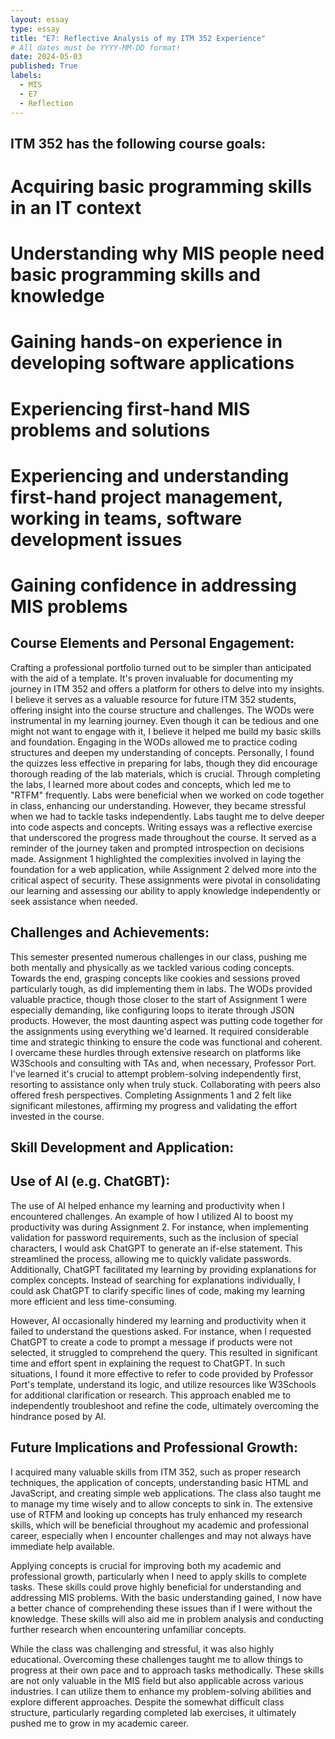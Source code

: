 ```yaml
---
layout: essay
type: essay
title: "E7: Reflective Analysis of my ITM 352 Experience"
# All dates must be YYYY-MM-DD format!
date: 2024-05-03
published: True
labels:
  - MIS
  - E7
  - Reflection
---
```


## ITM 352 has the following course goals:
# Acquiring basic programming skills in an IT context

# Understanding why MIS people need basic programming skills and knowledge

# Gaining hands-on experience in developing software applications

# Experiencing first-hand MIS problems and solutions

# Experiencing and understanding first-hand project management, working in teams, software development issues

# Gaining confidence in addressing MIS problems

## Course Elements and Personal Engagement:
Crafting a professional portfolio turned out to be simpler than anticipated with the aid of a template. It's proven invaluable for documenting my journey in ITM 352 and offers a platform for others to delve into my insights. I believe it serves as a valuable resource for future ITM 352 students, offering insight into the course structure and challenges. The WODs were instrumental in my learning journey. Even though it can be tedious and one might not want to engage with it, I believe it helped me build my basic skills and foundation. Engaging in the WODs allowed me to practice coding structures and deepen my understanding of concepts. Personally, I found the quizzes less effective in preparing for labs, though they did encourage thorough reading of the lab materials, which is crucial. Through completing the labs, I learned more about codes and concepts, which led me to "RTFM" frequently. Labs were beneficial when we worked on code together in class, enhancing our understanding. However, they became stressful when we had to tackle tasks independently. Labs taught me to delve deeper into code aspects and concepts. Writing essays was a reflective exercise that underscored the progress made throughout the course. It served as a reminder of the journey taken and prompted introspection on decisions made. Assignment 1 highlighted the complexities involved in laying the foundation for a web application, while Assignment 2 delved more into the critical aspect of security. These assignments were pivotal in consolidating our learning and assessing our ability to apply knowledge independently or seek assistance when needed.

## Challenges and Achievements:
This semester presented numerous challenges in our class, pushing me both mentally and physically as we tackled various coding concepts. Towards the end, grasping concepts like cookies and sessions proved particularly tough, as did implementing them in labs. The WODs provided valuable practice, though those closer to the start of Assignment 1 were especially demanding, like configuring loops to iterate through JSON products. However, the most daunting aspect was putting code together for the assignments using everything we'd learned. It required considerable time and strategic thinking to ensure the code was functional and coherent. I overcame these hurdles through extensive research on platforms like W3Schools and consulting with TAs and, when necessary, Professor Port. I've learned it's crucial to attempt problem-solving independently first, resorting to assistance only when truly stuck. Collaborating with peers also offered fresh perspectives. Completing Assignments 1 and 2 felt like significant milestones, affirming my progress and validating the effort invested in the course.

## Skill Development and Application:


## Use of AI (e.g. ChatGBT):
The use of AI helped enhance my learning and productivity when I encountered challenges. An example of how I utilized AI to boost my productivity was during Assignment 2. For instance, when implementing validation for password requirements, such as the inclusion of special characters, I would ask ChatGPT to generate an if-else statement. This streamlined the process, allowing me to quickly validate passwords. Additionally, ChatGPT facilitated my learning by providing explanations for complex concepts. Instead of searching for explanations individually, I could ask ChatGPT to clarify specific lines of code, making my learning more efficient and less time-consuming.

However, AI occasionally hindered my learning and productivity when it failed to understand the questions asked. For instance, when I requested ChatGPT to create a code to prompt a message if products were not selected, it struggled to comprehend the query. This resulted in significant time and effort spent in explaining the request to ChatGPT. In such situations, I found it more effective to refer to code provided by Professor Port's template, understand its logic, and utilize resources like W3Schools for additional clarification or research. This approach enabled me to independently troubleshoot and refine the code, ultimately overcoming the hindrance posed by AI.

## Future Implications and Professional Growth:
I acquired many valuable skills from ITM 352, such as proper research techniques, the application of concepts, understanding basic HTML and JavaScript, and creating simple web applications. The class also taught me to manage my time wisely and to allow concepts to sink in. The extensive use of RTFM and looking up concepts has truly enhanced my research skills, which will be beneficial throughout my academic and professional career, especially when I encounter challenges and may not always have immediate help available.

Applying concepts is crucial for improving both my academic and professional growth, particularly when I need to apply skills to complete tasks. These skills could prove highly beneficial for understanding and addressing MIS problems. With the basic understanding gained, I now have a better chance of comprehending these issues than if I were without the knowledge. These skills will also aid me in problem analysis and conducting further research when encountering unfamiliar concepts.

While the class was challenging and stressful, it was also highly educational. Overcoming these challenges taught me to allow things to progress at their own pace and to approach tasks methodically. These skills are not only valuable in the MIS field but also applicable across various industries. I can utilize them to enhance my problem-solving abilities and explore different approaches. Despite the somewhat difficult class structure, particularly regarding completed lab exercises, it ultimately pushed me to grow in my academic career.
